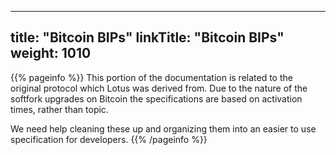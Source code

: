 
---
title: "Bitcoin BIPs"
linkTitle: "Bitcoin BIPs"
weight: 1010
---

{{% pageinfo %}}
This portion of the documentation is related to the original protocol which
Lotus was derived from. Due to the nature of the softfork upgrades on Bitcoin
the specifications are based on activation times, rather than topic.

We need help cleaning these up and organizing them into an easier to use specification
for developers.
{{% /pageinfo %}}

